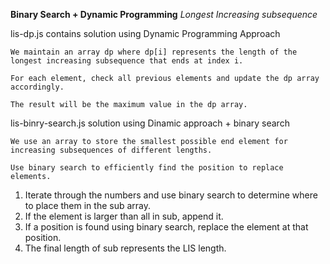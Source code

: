 **Binary Search + Dynamic Programming**
*Longest Increasing subsequence*

lis-dp.js contains solution using Dynamic Programming Approach

    We maintain an array dp where dp[i] represents the length of the longest increasing subsequence that ends at index i.

    For each element, check all previous elements and update the dp array accordingly.

    The result will be the maximum value in the dp array.



lis-binry-search.js solution using Dinamic approach + binary search

    We use an array to store the smallest possible end element for increasing subsequences of different lengths.
    
    Use binary search to efficiently find the position to replace elements.

1. Iterate through the numbers and use binary search to determine where to place them in the sub array.
2. If the element is larger than all in sub, append it.
3. If a position is found using binary search, replace the element at that position.
4. The final length of sub represents the LIS length.